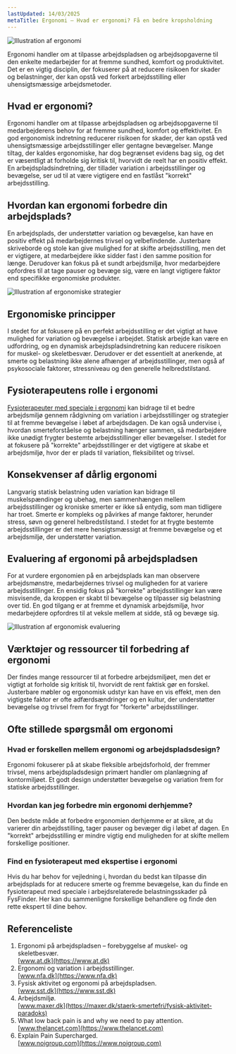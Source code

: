 ```yaml
---
lastUpdated: 14/03/2025
metaTitle: Ergonomi – Hvad er ergonomi? Få en bedre kropsholdning
---
```


![Illustration af ergonomi](/images/articles/ergonomi-intro.webp)

Ergonomi handler om at tilpasse arbejdspladsen og arbejdsopgaverne til den enkelte medarbejder for at fremme sundhed, komfort og produktivitet. Det er en vigtig disciplin, der fokuserer på at reducere risikoen for skader og belastninger, der kan opstå ved forkert arbejdsstilling eller uhensigtsmæssige arbejdsmetoder.

## Hvad er ergonomi?

Ergonomi handler om at tilpasse arbejdspladsen og arbejdsopgaverne til medarbejderens behov for at fremme sundhed, komfort og effektivitet. En god ergonomisk indretning reducerer risikoen for skader, der kan opstå ved uhensigtsmæssige arbejdsstillinger eller gentagne bevægelser. Mange tiltag, der kaldes ergonomiske, har dog begrænset evidens bag sig, og det er væsentligt at forholde sig kritisk til, hvorvidt de reelt har en positiv effekt. En arbejdspladsindretning, der tillader variation i arbejdsstillinger og bevægelse, ser ud til at være vigtigere end en fastlåst "korrekt" arbejdsstilling.

## Hvordan kan ergonomi forbedre din arbejdsplads?

En arbejdsplads, der understøtter variation og bevægelse, kan have en positiv effekt på medarbejdernes trivsel og velbefindende. Justerbare skriveborde og stole kan give mulighed for at skifte arbejdsstilling, men det er vigtigere, at medarbejdere ikke sidder fast i den samme position for længe. Derudover kan fokus på et sundt arbejdsmiljø, hvor medarbejdere opfordres til at tage pauser og bevæge sig, være en langt vigtigere faktor end specifikke ergonomiske produkter.

![Illustration af ergonomiske strategier](/images/articles/ergonomi-strategi.png)

## Ergonomiske principper

I stedet for at fokusere på en perfekt arbejdsstilling er det vigtigt at have mulighed for variation og bevægelse i arbejdet. Statisk arbejde kan være en udfordring, og en dynamisk arbejdspladsindretning kan reducere risikoen for muskel- og skeletbesvær. Derudover er det essentielt at anerkende, at smerte og belastning ikke alene afhænger af arbejdsstillinger, men også af psykosociale faktorer, stressniveau og den generelle helbredstilstand.

## Fysioterapeutens rolle i ergonomi

[Fysioterapeuter med speciale i ergonomi](https://www.fysfinder.dk/find/fysioterapeut/danmark/ergonomi) kan bidrage til et bedre arbejdsmiljø gennem rådgivning om variation i arbejdsstillinger og strategier til at fremme bevægelse i løbet af arbejdsdagen. De kan også undervise i, hvordan smerteforståelse og belastning hænger sammen, så medarbejdere ikke unødigt frygter bestemte arbejdsstillinger eller bevægelser. I stedet for at fokusere på "korrekte" arbejdsstillinger er det vigtigere at skabe et arbejdsmiljø, hvor der er plads til variation, fleksibilitet og trivsel.

## Konsekvenser af dårlig ergonomi

Langvarig statisk belastning uden variation kan bidrage til muskelspændinger og ubehag, men sammenhængen mellem arbejdsstillinger og kroniske smerter er ikke så entydig, som man tidligere har troet. Smerte er kompleks og påvirkes af mange faktorer, herunder stress, søvn og generel helbredstilstand. I stedet for at frygte bestemte arbejdsstillinger er det mere hensigtsmæssigt at fremme bevægelse og et arbejdsmiljø, der understøtter variation.

## Evaluering af ergonomi på arbejdspladsen

For at vurdere ergonomien på en arbejdsplads kan man observere arbejdsmønstre, medarbejdernes trivsel og muligheden for at variere arbejdsstillinger. En ensidig fokus på "korrekte" arbejdsstillinger kan være misvisende, da kroppen er skabt til bevægelse og tilpasser sig belastning over tid. En god tilgang er at fremme et dynamisk arbejdsmiljø, hvor medarbejdere opfordres til at veksle mellem at sidde, stå og bevæge sig.

![Illustration af ergonomisk evaluering](/images/articles/ergonomi-evaluering.png)

## Værktøjer og ressourcer til forbedring af ergonomi

Der findes mange ressourcer til at forbedre arbejdsmiljøet, men det er vigtigt at forholde sig kritisk til, hvorvidt de rent faktisk gør en forskel. Justerbare møbler og ergonomisk udstyr kan have en vis effekt, men den vigtigste faktor er ofte adfærdsændringer og en kultur, der understøtter bevægelse og trivsel frem for frygt for "forkerte" arbejdsstillinger.

## Ofte stillede spørgsmål om ergonomi

### Hvad er forskellen mellem ergonomi og arbejdspladsdesign?

Ergonomi fokuserer på at skabe fleksible arbejdsforhold, der fremmer trivsel, mens arbejdspladsdesign primært handler om planlægning af kontormiljøet. Et godt design understøtter bevægelse og variation frem for statiske arbejdsstillinger.

### Hvordan kan jeg forbedre min ergonomi derhjemme?

Den bedste måde at forbedre ergonomien derhjemme er at sikre, at du varierer din arbejdsstilling, tager pauser og bevæger dig i løbet af dagen. En "korrekt" arbejdsstilling er mindre vigtig end muligheden for at skifte mellem forskellige positioner.

### Find en fysioterapeut med ekspertise i ergonomi

Hvis du har behov for vejledning i, hvordan du bedst kan tilpasse din arbejdsplads for at reducere smerte og fremme bevægelse, kan du finde en fysioterapeut med speciale i arbejdsrelaterede belastningsskader på FysFinder. Her kan du sammenligne forskellige behandlere og finde den rette ekspert til dine behov.

## Referenceliste

1. Ergonomi på arbejdspladsen – forebyggelse af muskel- og skeletbesvær.  
   [www.at.dk](https://www.at.dk)
2. Ergonomi og variation i arbejdsstillinger.  
   [www.nfa.dk](https://www.nfa.dk)
3. Fysisk aktivitet og ergonomi på arbejdspladsen.  
   [www.sst.dk](https://www.sst.dk)
4. Arbejdsmiljø.  
   [www.maxer.dk](https://maxer.dk/staerk-smertefri/fysisk-aktivitet-paradoks)
5. What low back pain is and why we need to pay attention.  
   [www.thelancet.com](https://www.thelancet.com)
6. Explain Pain Supercharged.  
   [www.noigroup.com](https://www.noigroup.com)
